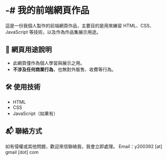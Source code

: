 # -# 我的前端網頁作品

這是一份我個人製作的前端網頁作品，主要目的是用來練習 HTML、CSS、JavaScript 等技術，以及作為作品集展示用途。

## 📌 網頁用途說明

- 此網頁僅作為個人學習與展示之用。
- **不涉及任何商業行為**，也無對外販售、收費等行為。

## 🛠️ 使用技術
- HTML
- CSS
- JavaScript（如果有）

## 📬 聯絡方式
如有侵權或其他問題，歡迎來信聯絡我，我會立即處理。
Email：y200392 [at] gmail [dot] com
